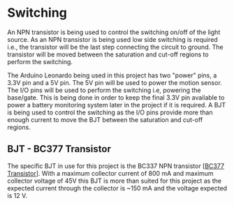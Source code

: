 # Switching

An NPN transistor is being used to control the switching on/off of the light
source. As an NPN transistor is being used low side switching is required i.e.,
the transistor will be the last step connecting the circuit to ground.
The transistor will be moved between the saturation and cut-off regions to
perform the switching.

The Arduino Leonardo being used in this project has two "power" pins, a 3.3V
pin and a 5V pin. The 5V pin will be used to power the motion sensor.
The I/O pins will be used to perform the switching i.e, powering the base/gate.
This is being done in order to keep the final 3.3V pin available to power a
battery monitoring system later in the project if it is required.
A BJT is being used to control the switching as the I/O pins
provide more than enough current to move the BJT between the
saturation and cut-off regions.

## BJT - BC377 Transistor

The specific BJT in use for this project is the BC337 NPN transistor [[BC377 Transistor](https://www.onsemi.com/pdf/datasheet/bc337-d.pdf)].
With a maximum collector current of 800 mA and maximum collector voltage of
45V this BJT is more than suited for this project as the expected current through
the collector is ~150 mA and the voltage expected is 12 V.
